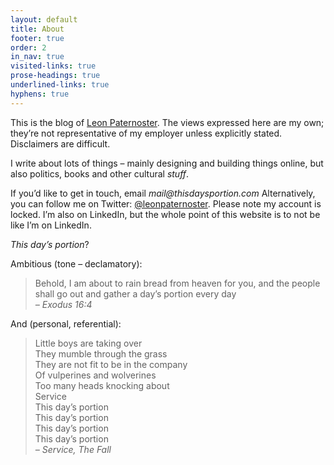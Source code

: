 ```yaml
---
layout: default
title: About
footer: true
order: 2
in_nav: true
visited-links: true
prose-headings: true
underlined-links: true
hyphens: true
---
```


This is the blog of [Leon Paternoster](https://www.leonpaternoster.com). The views expressed here are my own; they’re not representative of my employer unless explicitly stated. Disclaimers are difficult.

I write about lots of things – mainly designing and building things online, but also politics, books and other cultural _stuff_.

If you’d like to get in touch, email _mail@thisdaysportion.com_ Alternatively, you can follow me on Twitter: [@leonpaternoster](https://twitter.com/leonpaternoster/). Please note my account is locked. I’m also on LinkedIn, but the whole point of this website is to not be like I’m on LinkedIn.

_This day’s portion_?

Ambitious (tone – declamatory):

> Behold, I am about to rain bread from heaven for you, and the people shall go out and gather a day’s portion every day <br><cite>– Exodus 16:4</cite>

And (personal, referential):

> Little boys are taking over<br>
They mumble through the grass<br>
They are not fit to be in the company<br>
Of vulperines and wolverines<br>
Too many heads knocking about<br>
Service<br>
This day’s portion<br>
This day’s portion<br>
This day’s portion<br>
This day’s portion<br>
<cite>– Service, The Fall</cite>
